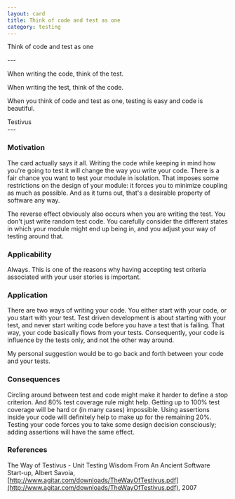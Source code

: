 ```yaml
---
layout: card
title: Think of code and test as one
category: testing
---
```

<p>Think of code and test as one</p>
---
<div class="blockquote">
<p>When writing the code, think of the test.</p>
<p>When writing the test, think of the code.</p>
<p>When you think of code and test as one, testing is easy and code is beautiful.</p>
</div>
<div class="attribution">Testivus</div>
---

### Motivation

The card actually says it all. Writing the code while keeping in mind how you're going to test it will change the way you write your code. There is a fair chance you want to test your module in isolation. That imposes some restrictions on the design of your module: it forces you to minimize coupling as much as possible. And as it turns out, that's a desirable property of software any way.

The reverse effect obviously also occurs when you are writing the test. You don't just write random test code. You carefully consider the different states in which your module might end up being in, and you adjust your way of testing around that.

### Applicability

Always. This is one of the reasons why having accepting test criteria associated with your user stories is important.

### Application

There are two ways of writing your code. You either start with your code, or you start with your test. Test driven development is about starting with your test, and never start writing code before you have a test that is failing. That way, your code basically flows from your tests. Consequently, your code is influence by the tests only, and not the other way around.

My personal suggestion would be to go back and forth between your code and your tests.

### Consequences

Circling around between test and code might make it harder to define a stop criterion. And 80% test coverage rule might help. Getting up to 100% test coverage will be hard or (in many cases) impossible. Using assertions inside your code will definitely help to make up for the remaining 20%. Testing your code forces you to take some design decision consciously; adding assertions will have the same effect.

### References

The Way of Testivus - Unit Testing Wisdom From An Ancient Software Start-up, Albert Savoia, [http://www.agitar.com/downloads/TheWayOfTestivus.pdf](http://www.agitar.com/downloads/TheWayOfTestivus.pdf), 2007
